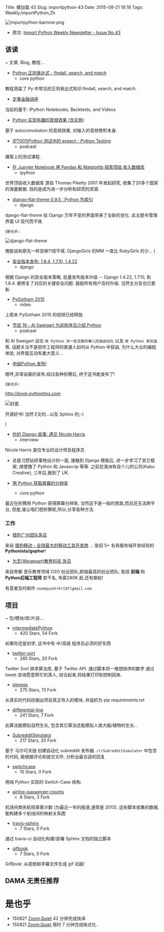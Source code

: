 Title: 蠎加载 43
Slug: importpython-43
Date: 2015-08-21 18:18
Tags: Weekly,ImportPython,Zh

![importpython-barnner.png](http://zoomq.qiniudn.com/ZQCollection/snap/importpython-barnner.png?imageView2/2/h/210)


- 原文: [Import Python Weekly Newsletter - Issue No 43](http://importpython.com/newsletter/no/43/)



## 该读
~ 文章, Blog, 教程...


- [Python 正则表达式 - findall, search, and match](http://howchoo.com/g/zdvmogrlngz/python-regexes-findall-search-and-match)
    + core python

教程涵盖了 Py 中常见的正则表达式知识:findall, search, and match.

- [定量金融讲座](https://www.quantopian.com/lectures)

当前的基于: IPython Notebooks, Backtests, and Videos

- [Python 实现有趣的音频效果 (含实例)](https://github.com/paulnasca/2xphases/tree/master/2xautoconvolution)

基于 autoconvolution 的音频效果,
对输入的音频卷积本身.


- [(PT001)Python 测试中的 expect - Python Testing](http://pythontesting.net/1)
    + podcast

播客上的测试课程.

- [在 Jupyter Notebook 用 Pandas 和 Matplotlib 探索项级 收入数据库](http://ramiro.org/notebook/top-incomes-share/)
    + ipython

世界顶级收入数据库
源自 Thomas Piketty 2001 年发起研究,
收集了20多个国家的海量数据.
目的是成为进一步分析和研究的资源.


- [django-flat-theme 0.9.5 : Python 包索引](https://pypi.python.org/pypi/django-flat-theme)
    + django

django-flat-theme 给 Django 万年不变的界面带来了全新的变化.
此主题令管理界面 UI 现代而干练

(`是也乎:`

![django-flat-theme](https://cloud.githubusercontent.com/assets/209663/6742226/df93e556-ceaf-11e4-98ad-7c5b4871fc04.png)

俺能说和原先一样丑嘛?!怪不得,  DjangoGirls 的MM 一直比 RubyGirls 的少...
)

- [安全版本发布: 1.8.4, 1.7.10, 1.4.22](https://www.djangoproject.com/weblog/2015/aug/18/security-releases/)
    + django

根据 Django 的安全版本策略,
批量发布版本升级
-- Django 1.4.22, 1.7.10, 和 1.8.4. 
都修复了对应的关键安全问题.
鼓励所有用户及时升级.
当然主分支也已更新.

- [PyGotham 2015](http://www.pyvideo.org/category/74/pygotham-2015)
    + video

上周末 PyGotham 2015 的视频已经释放.

- [节目 19 - Al Sweigart 为非程序员介绍 Python ](http://podcastinit.podbean.com/e/episode-19-al-sweigart-on-python-for-non-programmers/)
    + podcast

和 Al Sweigart 谈论
`用 Python 对一些无聊的事儿完成自动化`
以及 `用 Python 来创造`
等,
话题关注不是软件工程师的普通人如何从 Python 中获益,
为什么大众的编程体验,
对界面互动有重大意义...


- [中级Python 发布!](http://pythontips.com/2015/08/17/intermediate-python-released/)

嗯哼,非常自豪的宣布,经过各种折腾后,
终于这书能发布了!

(`是也乎:`

http://book.pythontips.com

![封面](https://github.com/yasoob/intermediatePython/raw/master/_static/cover.png)

开源好书! 当然 E文的...以及 Sphinx 的;-)

)

- [你的 Django 故事: 遇见 Nicole Harris](http://blog.djangogirls.org/post/126902799878/your-django-story-meet-nicole-harris)
    + interview

Nicole Harris 是位专业的设计师及程序员
- 总是习惯钻研事物设计的一面,
接触到 Django 模板后,
进一步学习了其它框架,
顺便撸了 Python 和 Javascrip 等等.
之前在澳洲有自个儿的公司(Kabu Creative),
三年后,搬到了 UK.


- [用 Python 获取屏幕的分辨率](http://feedproxy.google.com/~r/TheMouseVsThePython/~3/KsljpqxUD-0/)
    - core python

最近在折腾用 Python 获得屏幕分辨率,
当然这不是一般的思路,而且还无法跨平台,
但是,谁让咱们想折腾呢,所以,分享各种方法.



### 工作

- [猎豹广州团队急召](https://github.com/cheetahmobile/CMBM/wiki/BmGzHr)

来自 [猎豹移动 - 全球最大的移动工具开发商](http://www.cmcm.com/zh-cn/cm-backup/) ...
急招 5+ 名有服务端开发经验的 **Pythonista/gopher**!


- [为艺(Wegenart)教育科技 急召](https://github.com/ZoomQuiet/zoomquiet/wiki/Hr4Wegenart)

来自帝都 音乐教育领域 O2O 创业团队,颜值最高的创业团队;
急招 **前端** 和 **Python后端工程师** 若干名, 年薪280K 起,还有期权!

有意者及时邮件 `zoomquiet+hr[AT]gmail.com`


## 项目
~ 包/模块/库/片段...

- [intermediatePython](https://github.com/IntermediatePython/intermediatePython)
    - 420 Stars, 54 Fork

如果你还是初学,
这书中有 中/高级 程序员必须的好东西

- [twitter-sort](https://github.com/ExPHAT/twitter-sort)
    - 285 Stars, 20 Fork

Twitter Sort 
排序算法库,
基于 Twitter API.
通过脚本将一堆想排序的数字
通过 tweet 咨询愿意帮忙的真人,
综合起来,将结果打印到控制回来.

- [pipreqs](https://github.com/bndr/pipreqs)
    - 275 Stars, 13 Fork

从真实的代码挖掘出项目真正导入的模块,
并组织为 pip requirements.txt

- [differential-line](https://github.com/inconvergent/differential-line)
    - 241 Stars, 7 Fork

此算法能模拟自然生长,
包含其它算法还能模拟人类大脑/植物的生长...


- [SubredditSimulator](https://github.com/Deimos/SubredditSimulator)
    - 217 Stars, 20 Fork

基于 马尔可夫链 创建自动化 subreddit 发布器.
`/r/SubredditSimulator`
中包含的代码,
能根据评论和提交文件,
分析出最合适的回复


- [switchcase](https://github.com/ssanderson/switchcase)
    - 10 Stars, 0 Fork

用纯 Python 实现的 Switch-Case 结构.

- [airline-passenger-counts](https://github.com/marklit/airline-passenger-counts)
    - 8 Stars, 3 Fork

机场间商务航班乘客计数
(为最近一年的报道,通常是 2013). 
这些脚本收集的数据,
能构建多个航线间的映射关系图

- [travis-sphinx](https://github.com/Syntaf/travis-sphinx)
    - 7 Stars, 0 Fork

通过 travis-ci 自动化构建/部署 Sphinx 文档的独立脚本


- [gifbook](https://github.com/beshrkayali/gifbook)
    - 7 Stars, 0 Fork

GifBook: 从视频和字幕文件生成 gif 动画!




## DAMA 无责任推荐

# 是也乎

- 15082? [Zoom.Quiet](http://zoomquiet.io) 42 分钟完成快译
- 150821 [Zoom.Quiet](http://zoomquiet.io) 用时 7 分钟完成格式化.
